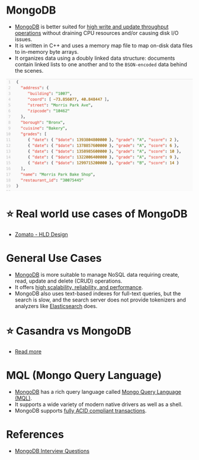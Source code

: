 
# MongoDB
- [MongoDB](https://www.mongodb.com/) is better suited for [high write and update throughput operations](../../../0_SystemGlossaries/Scalability/LatencyThroughput.md) without draining CPU resources and/or causing disk I/O issues. 
- It is written in C++ and uses a memory map file to map on-disk data files to in-memory byte arrays. 
- It organizes data using a doubly linked data structure: documents contain linked lists to one another and to the `BSON-encoded` data behind the scenes.

![img.png](assests/MongoDB_JSON.png)

# :star: Real world use cases of MongoDB
- [Zomato - HLD Design](../../../../3_HLDDesignProblems/ZomatoDesign/README.md)

# General Use Cases
- [MongoDB]() is more suitable to manage NoSQL data requiring create, read, update and delete (CRUD) operations. 
- It offers [high scalability, reliability, and performance](../../../0_SystemGlossaries/Scalability/DBScalability.md). 
- MongoDB also uses text-based indexes for full-text queries, but the search is slow, and the search server does not provide tokenizers and analyzers like [Elasticsearch](../../Search-Indexes/ElasticSearch) does.

# :star: Casandra vs MongoDB
- [Read more](../CasandraVsMongoDB.md)

# MQL (Mongo Query Language)
- [MongoDB]() has a rich query language called [Mongo Query Language (MQL)](https://www.mongodb.com/developer/products/atlas/getting-started-atlas-mongodb-query-language-mql/). 
- It supports a wide variety of modern native drivers as well as a shell.
- MongoDB supports [fully ACID compliant transactions](../../../0_SystemGlossaries/Database/ACIDPropertyTransaction.md).

# References
- [MongoDB Interview Questions](https://www.interviewbit.com/mongodb-interview-questions/)